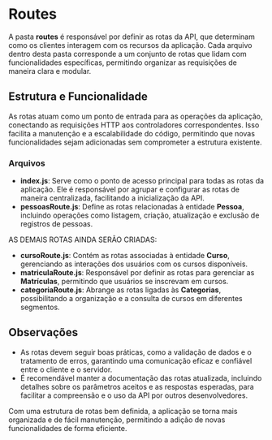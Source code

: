 # Routes

A pasta **routes** é responsável por definir as rotas da API, que determinam como os clientes interagem com os recursos da aplicação. Cada arquivo dentro desta pasta corresponde a um conjunto de rotas que lidam com funcionalidades específicas, permitindo organizar as requisições de maneira clara e modular.

## Estrutura e Funcionalidade

As rotas atuam como um ponto de entrada para as operações da aplicação, conectando as requisições HTTP aos controladores correspondentes. Isso facilita a manutenção e a escalabilidade do código, permitindo que novas funcionalidades sejam adicionadas sem comprometer a estrutura existente.

### Arquivos

- **index.js**: Serve como o ponto de acesso principal para todas as rotas da aplicação. Ele é responsável por agrupar e configurar as rotas de maneira centralizada, facilitando a inicialização da API.
- **pessoasRoute.js**: Define as rotas relacionadas à entidade **Pessoa**, incluindo operações como listagem, criação, atualização e exclusão de registros de pessoas.

AS DEMAIS ROTAS AINDA SERÃO CRIADAS: 

- **cursoRoute.js**: Contém as rotas associadas à entidade **Curso**, gerenciando as interações dos usuários com os cursos disponíveis.
- **matriculaRoute.js**: Responsável por definir as rotas para gerenciar as **Matrículas**, permitindo que usuários se inscrevam em cursos.
- **categoriaRoute.js**: Abrange as rotas ligadas às **Categorias**, possibilitando a organização e a consulta de cursos em diferentes segmentos.

## Observações

- As rotas devem seguir boas práticas, como a validação de dados e o tratamento de erros, garantindo uma comunicação eficaz e confiável entre o cliente e o servidor.
- É recomendável manter a documentação das rotas atualizada, incluindo detalhes sobre os parâmetros aceitos e as respostas esperadas, para facilitar a compreensão e o uso da API por outros desenvolvedores.

Com uma estrutura de rotas bem definida, a aplicação se torna mais organizada e de fácil manutenção, permitindo a adição de novas funcionalidades de forma eficiente.
